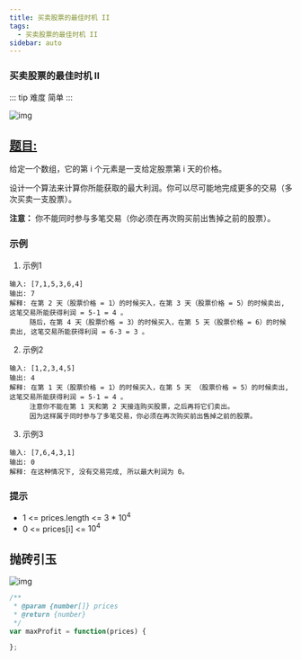 ```yaml
---
title: 买卖股票的最佳时机 II
tags:
  - 买卖股票的最佳时机 II
sidebar: auto
---
```


### 买卖股票的最佳时机 II

::: tip 难度
简单
:::

![img](http://qiniu.gaowenju.com/leecode/banner/more-005.jpg)

## [题目:](https://leetcode-cn.com/problems/best-time-to-buy-and-sell-stock-ii/)

给定一个数组，它的第 i 个元素是一支给定股票第 i 天的价格。

设计一个算法来计算你所能获取的最大利润。你可以尽可能地完成更多的交易（多次买卖一支股票）。

**注意：** 你不能同时参与多笔交易（你必须在再次购买前出售掉之前的股票）。

### 示例

1. 示例1
```
输入: [7,1,5,3,6,4]
输出: 7
解释: 在第 2 天（股票价格 = 1）的时候买入，在第 3 天（股票价格 = 5）的时候卖出, 这笔交易所能获得利润 = 5-1 = 4 。
     随后，在第 4 天（股票价格 = 3）的时候买入，在第 5 天（股票价格 = 6）的时候卖出, 这笔交易所能获得利润 = 6-3 = 3 。
```

2. 示例2
```
输入: [1,2,3,4,5]
输出: 4
解释: 在第 1 天（股票价格 = 1）的时候买入，在第 5 天 （股票价格 = 5）的时候卖出, 这笔交易所能获得利润 = 5-1 = 4 。
     注意你不能在第 1 天和第 2 天接连购买股票，之后再将它们卖出。
     因为这样属于同时参与了多笔交易，你必须在再次购买前出售掉之前的股票。
```

3. 示例3
```
输入: [7,6,4,3,1]
输出: 0
解释: 在这种情况下, 没有交易完成, 所以最大利润为 0。
```

### 提示

- 1 <= prices.length <= 3 * $10^4$
- 0 <= prices[i] <= $10^4$

## 抛砖引玉

![img](http://qiniu.gaowenju.com/leecode/more-005.png)

```javascript
/**
 * @param {number[]} prices
 * @return {number}
 */
var maxProfit = function(prices) {

};
```
